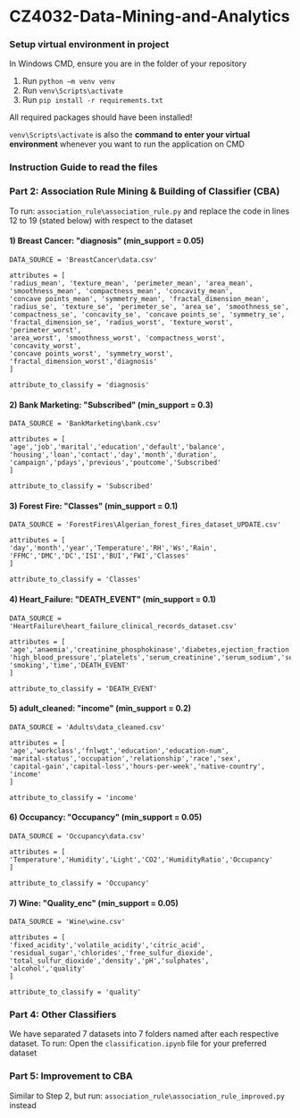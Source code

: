 # CZ4032-Data-Mining-and-Analytics

### Setup virtual environment in project

In Windows CMD, ensure you are in the folder of your repository

1. Run `python –m venv venv`
2. Run `venv\Scripts\activate` 
3. Run `pip install -r requirements.txt`

All required packages should have been installed!

`venv\Scripts\activate` is also the <b>command to enter your virtual environment</b> whenever you want to run the application on CMD


### Instruction Guide to read the files

### Part 2: Association Rule Mining & Building of Classifier (CBA)

To run: `association_rule\association_rule.py` and replace the code in lines 12 to 19 (stated below) with respect to the dataset

#### 1) Breast Cancer: "diagnosis" (min_support = 0.05)

```
DATA_SOURCE = 'BreastCancer\data.csv'

attributes = [
'radius_mean', 'texture_mean', 'perimeter_mean', 'area_mean',
'smoothness_mean', 'compactness_mean', 'concavity_mean',
'concave points_mean', 'symmetry_mean', 'fractal_dimension_mean',
'radius_se', 'texture_se', 'perimeter_se', 'area_se', 'smoothness_se',
'compactness_se', 'concavity_se', 'concave points_se', 'symmetry_se',
'fractal_dimension_se', 'radius_worst', 'texture_worst', 'perimeter_worst',
'area_worst', 'smoothness_worst', 'compactness_worst', 'concavity_worst',
'concave points_worst', 'symmetry_worst', 'fractal_dimension_worst','diagnosis'
]

attribute_to_classify = 'diagnosis'
```

#### 2) Bank Marketing: "Subscribed" (min_support = 0.3)

```
DATA_SOURCE = 'BankMarketing\bank.csv'

attributes = [
'age','job','marital','education','default','balance',
'housing','loan','contact','day','month','duration',
'campaign','pdays','previous','poutcome','Subscribed'
]

attribute_to_classify = 'Subscribed'
```

#### 3) Forest Fire: "Classes" (min_support = 0.1)

```
DATA_SOURCE = 'ForestFires\Algerian_forest_fires_dataset_UPDATE.csv'

attributes = [
'day','month','year','Temperature','RH','Ws','Rain',
'FFMC','DMC','DC','ISI','BUI','FWI','Classes'  
]

attribute_to_classify = 'Classes'
```

#### 4) Heart_Failure: "DEATH_EVENT" (min_support = 0.1)

```
DATA_SOURCE = 'HeartFailure\heart_failure_clinical_records_dataset.csv'

attributes = [
'age','anaemia','creatinine_phosphokinase','diabetes,ejection_fraction',
'high_blood_pressure','platelets','serum_creatinine','serum_sodium','sex',
'smoking','time','DEATH_EVENT'
]

attribute_to_classify = 'DEATH_EVENT'
```

#### 5) adult_cleaned: "income" (min_support = 0.2)

```
DATA_SOURCE = 'Adults\data_cleaned.csv'

attributes = [
'age','workclass','fnlwgt','education','education-num',
'marital-status','occupation','relationship','race','sex',
'capital-gain','capital-loss','hours-per-week','native-country',
'income'
]

attribute_to_classify = 'income'
```

#### 6) Occupancy: "Occupancy" (min_support = 0.05)

```
DATA_SOURCE = 'Occupancy\data.csv'

attributes = [
'Temperature','Humidity','Light','CO2','HumidityRatio','Occupancy'
]

attribute_to_classify = 'Occupancy'
```

#### 7) Wine: "Quality_enc" (min_support = 0.05)

```
DATA_SOURCE = 'Wine\wine.csv'

attributes = [
'fixed_acidity','volatile_acidity','citric_acid',
'residual_sugar','chlorides','free_sulfur_dioxide',
'total_sulfur_dioxide','density','pH','sulphates',
'alcohol','quality'
]

attribute_to_classify = 'quality'
```

### Part 4: Other Classifiers

We have separated 7 datasets into 7 folders named after each respective dataset.
To run: Open the `classification.ipynb` file for your preferred dataset

### Part 5: Improvement to CBA

Similar to Step 2, but run: `association_rule\association_rule_improved.py` instead

